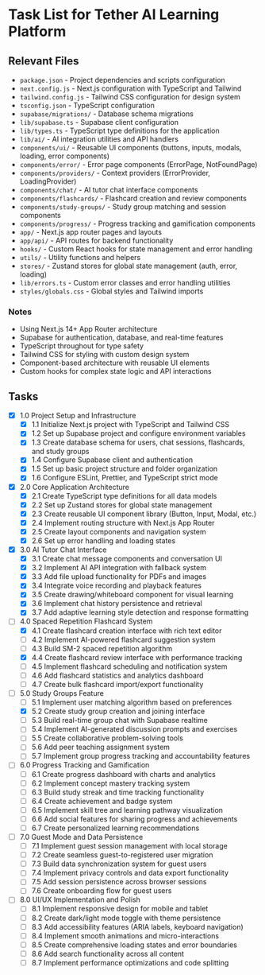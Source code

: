 # Task List for Tether AI Learning Platform

## Relevant Files

- `package.json` - Project dependencies and scripts configuration
- `next.config.js` - Next.js configuration with TypeScript and Tailwind
- `tailwind.config.js` - Tailwind CSS configuration for design system
- `tsconfig.json` - TypeScript configuration
- `supabase/migrations/` - Database schema migrations
- `lib/supabase.ts` - Supabase client configuration
- `lib/types.ts` - TypeScript type definitions for the application
- `lib/ai/` - AI integration utilities and API handlers
- `components/ui/` - Reusable UI components (buttons, inputs, modals, loading, error components)
- `components/error/` - Error page components (ErrorPage, NotFoundPage)
- `components/providers/` - Context providers (ErrorProvider, LoadingProvider)
- `components/chat/` - AI tutor chat interface components
- `components/flashcards/` - Flashcard creation and review components
- `components/study-groups/` - Study group matching and session components
- `components/progress/` - Progress tracking and gamification components
- `app/` - Next.js app router pages and layouts
- `app/api/` - API routes for backend functionality
- `hooks/` - Custom React hooks for state management and error handling
- `utils/` - Utility functions and helpers
- `stores/` - Zustand stores for global state management (auth, error, loading)
- `lib/errors.ts` - Custom error classes and error handling utilities
- `styles/globals.css` - Global styles and Tailwind imports

### Notes

- Using Next.js 14+ App Router architecture
- Supabase for authentication, database, and real-time features
- TypeScript throughout for type safety
- Tailwind CSS for styling with custom design system
- Component-based architecture with reusable UI elements
- Custom hooks for complex state logic and API interactions

## Tasks

- [x] 1.0 Project Setup and Infrastructure
  - [x] 1.1 Initialize Next.js project with TypeScript and Tailwind CSS
  - [x] 1.2 Set up Supabase project and configure environment variables
  - [x] 1.3 Create database schema for users, chat sessions, flashcards, and study groups
  - [x] 1.4 Configure Supabase client and authentication
  - [x] 1.5 Set up basic project structure and folder organization
  - [x] 1.6 Configure ESLint, Prettier, and TypeScript strict mode

- [x] 2.0 Core Application Architecture
  - [x] 2.1 Create TypeScript type definitions for all data models
  - [x] 2.2 Set up Zustand stores for global state management
  - [x] 2.3 Create reusable UI component library (Button, Input, Modal, etc.)
  - [x] 2.4 Implement routing structure with Next.js App Router
  - [x] 2.5 Create layout components and navigation system
  - [x] 2.6 Set up error handling and loading states

- [x] 3.0 AI Tutor Chat Interface
  - [x] 3.1 Create chat message components and conversation UI
  - [x] 3.2 Implement AI API integration with fallback system
  - [x] 3.3 Add file upload functionality for PDFs and images
  - [x] 3.4 Integrate voice recording and playback features
  - [x] 3.5 Create drawing/whiteboard component for visual learning
  - [x] 3.6 Implement chat history persistence and retrieval
  - [x] 3.7 Add adaptive learning style detection and response formatting

- [ ] 4.0 Spaced Repetition Flashcard System
  - [x] 4.1 Create flashcard creation interface with rich text editor
  - [ ] 4.2 Implement AI-powered flashcard suggestion system
  - [ ] 4.3 Build SM-2 spaced repetition algorithm
  - [x] 4.4 Create flashcard review interface with performance tracking
  - [ ] 4.5 Implement flashcard scheduling and notification system
  - [ ] 4.6 Add flashcard statistics and analytics dashboard
  - [ ] 4.7 Create bulk flashcard import/export functionality

- [ ] 5.0 Study Groups Feature
  - [ ] 5.1 Implement user matching algorithm based on preferences
  - [x] 5.2 Create study group creation and joining interface
  - [ ] 5.3 Build real-time group chat with Supabase realtime
  - [ ] 5.4 Implement AI-generated discussion prompts and exercises
  - [ ] 5.5 Create collaborative problem-solving tools
  - [ ] 5.6 Add peer teaching assignment system
  - [ ] 5.7 Implement group progress tracking and accountability features

- [ ] 6.0 Progress Tracking and Gamification
  - [ ] 6.1 Create progress dashboard with charts and analytics
  - [ ] 6.2 Implement concept mastery tracking system
  - [ ] 6.3 Build study streak and time tracking functionality
  - [ ] 6.4 Create achievement and badge system
  - [ ] 6.5 Implement skill tree and learning pathway visualization
  - [ ] 6.6 Add social features for sharing progress and achievements
  - [ ] 6.7 Create personalized learning recommendations

- [ ] 7.0 Guest Mode and Data Persistence
  - [ ] 7.1 Implement guest session management with local storage
  - [ ] 7.2 Create seamless guest-to-registered user migration
  - [ ] 7.3 Build data synchronization system for guest users
  - [ ] 7.4 Implement privacy controls and data export functionality
  - [ ] 7.5 Add session persistence across browser sessions
  - [ ] 7.6 Create onboarding flow for guest users

- [ ] 8.0 UI/UX Implementation and Polish
  - [ ] 8.1 Implement responsive design for mobile and tablet
  - [ ] 8.2 Create dark/light mode toggle with theme persistence
  - [ ] 8.3 Add accessibility features (ARIA labels, keyboard navigation)
  - [ ] 8.4 Implement smooth animations and micro-interactions
  - [ ] 8.5 Create comprehensive loading states and error boundaries
  - [ ] 8.6 Add search functionality across all content
  - [ ] 8.7 Implement performance optimizations and code splitting
